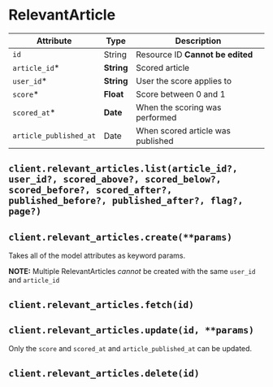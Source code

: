 # RelevantArticle

| Attribute | Type | Description |
| --------- | ---- | ----------- |
| `id`                   | String     | Resource ID **Cannot be edited** |
| `article_id`*          | **String** | Scored article |
| `user_id`*             | **String** | User the score applies to |
| `score`*               | **Float**  | Score between 0 and 1 |
| `scored_at`*           | **Date**   | When the scoring was performed |
| `article_published_at` | Date       | When scored article was published |

## `client.relevant_articles.list(article_id?, user_id?, scored_above?, scored_below?, scored_before?, scored_after?, published_before?, published_after?, flag?, page?)`

## `client.relevant_articles.create(**params)`

Takes all of the model attributes as keyword params.

**NOTE:** Multiple RelevantArticles *cannot* be created with the same `user_id`
and `article_id`

## `client.relevant_articles.fetch(id)`

## `client.relevant_articles.update(id, **params)`

Only the `score` and `scored_at` and `article_published_at` can be updated.

## `client.relevant_articles.delete(id)`
